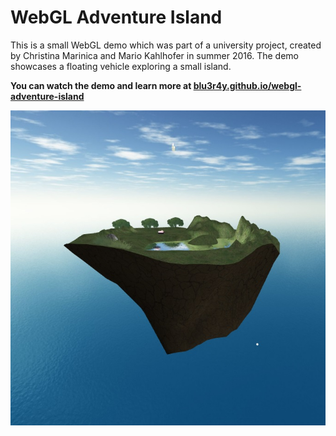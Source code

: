 # WebGL Adventure Island

This is a small WebGL demo which was part of a university project, created by Christina Marinica and Mario Kahlhofer in summer 2016. The demo showcases a floating vehicle exploring a small island.

**You can watch the demo and learn more at [blu3r4y.github.io/webgl-adventure-island](https://blu3r4y.github.io/webgl-adventure-island)**

[![Adventure Island](/howto/img/island_day.jpg)](https://blu3r4y.github.io/webgl-adventure-island)

